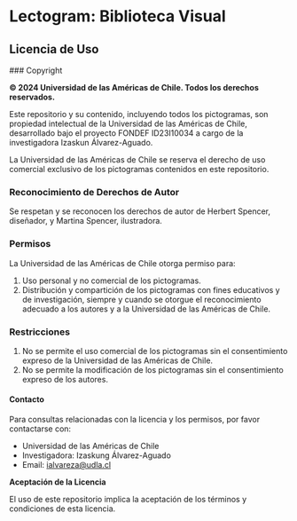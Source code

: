 # Lectogram: Biblioteca Visual

## Licencia de Uso

### Copyright

**© 2024 Universidad de las Américas de Chile. Todos los derechos reservados.**

Este repositorio y su contenido, incluyendo todos los pictogramas, son propiedad intelectual de la Universidad de las Américas de Chile, desarrollado bajo el proyecto FONDEF ID23I10034 a cargo de la investigadora Izaskun Álvarez-Aguado. 

La Universidad de las Américas de Chile se reserva el derecho de uso comercial exclusivo de los pictogramas contenidos en este repositorio.

### Reconocimiento de Derechos de Autor

Se respetan y se reconocen los derechos de autor de Herbert Spencer, diseñador, y Martina Spencer, ilustradora.

### Permisos

La Universidad de las Américas de Chile otorga permiso para:

1. Uso personal y no comercial de los pictogramas.
2. Distribución y compartición de los pictogramas con fines educativos y de investigación, siempre y cuando se otorgue el reconocimiento adecuado a los autores y a la Universidad de las Américas de Chile.

### Restricciones

1. No se permite el uso comercial de los pictogramas sin el consentimiento expreso de la Universidad de las Américas de Chile.
2. No se permite la modificación de los pictogramas sin el consentimiento expreso de los autores.

#### Contacto

Para consultas relacionadas con la licencia y los permisos, por favor contactarse con:
- Universidad de las Américas de Chile
- Investigadora: Izaskung Álvarez-Aguado
- Email: [ialvareza@udla.cl ](mailto:ialvareza@udla.cl )

**Aceptación de la Licencia**

El uso de este repositorio implica la aceptación de los términos y condiciones de esta licencia.